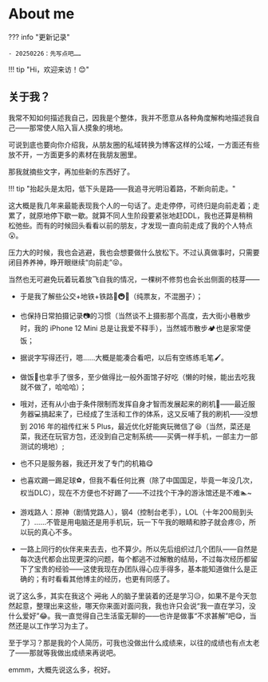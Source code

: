 # About me

??? info "更新记录"

    - 20250226：先写点吧……

!!! tip "Hi，欢迎来访！😊"

## 关于我？

我常不知如何描述我自己，因我是个整体，我并不愿意从各种角度解构地描述我自己——那常使人陷入盲人摸象的境地。

可说到底也要向你介绍我，从朋友圈的私域转换为博客这样的公域，一方面还有些放不开，一方面更多的素材在我朋友圈里。

那我就摘些文字，再加些新的东西好了。

!!! tip "抬起头是太阳，低下头是路——我追寻光明沿着路，不断向前走。"

这大概是我几年来最能表现我个人的一句话了。走走停停，可终归是向前走着；走累了，就原地停下歇一歇。就算不同人生阶段要紧张地赶DDL，我也还算是稍稍松弛些。而有的时候回头看看以前的朋友，才发现一直向前走成了我的个人特点😮。

压力大的时候，我也会逃避，我也会想要做什么放松下。不过认真做事时，只需要闭目养养神，睁开眼继续“向前走”😝。

当然也无可避免玩着玩着放飞自我的情况，一棵树不修剪也会长出侧面的枝芽——

- 于是我了解些公交+地铁+铁路🚌🚇🚝（纯票友，不混圈子）；

- 也保持日常拍摄记录📷的习惯（当然谈不上摄影那个高度，去大街小巷散步时，我的 iPhone 12 Mini 总是让我爱不释手），当然城市散步🏕也是家常便饭；

- 据说字写得还行，嗯……大概是能凑合看吧，以后有空练练毛笔🖌。

- 做饭🍛也拿手了很多，至少做得比一般外面馆子好吃（懒的时候，能出去吃我就不做了，哈哈哈）；

- 哦对，还有从小由于条件限制而发挥自身才智而发展起来的刷机📱——最近服务器💻搞起来了，已经成了生活和工作的体系，这又反哺了我的刷机——没想到 2016 年的祖传红米 5 Plus，最近优化好能爽玩微信了😆（当然，菜还是菜，我还在玩官方包，还没到自己定制系统——买俩一样手机，一部主力一部测试的境地）;

- 也不只是服务器，我还开发了专门的机箱😋

- 也喜欢踢一踢足球⚽，但我不看任何比赛（除了中国国足，毕竟一年没几次，权当DLC），现在不方便也不好踢了——不过找个干净的游泳馆还是不难🏊‍~

- 游戏路人：原神（剧情党路人），钢4（控制台老手），LOL（十年200局到头了）……不管是用电脑还是用手机玩，玩一下午我的眼睛和脖子就会疼😣，所以玩的真心不多。

- 一路上同行的伙伴来来去去，也不算少。所以先后组织过几个团队——自然是每次迭代都会出现更深的问题，每个都逃不过解散的结局，不过每次经历都留下了宝贵的经验——这使我现在办团队得心应手得多，基本能知道做什么是正确的；有时看看其他博主的经历，也更有同感了。

说了这么多，其实在我这个 ~~河北~~ 人的脑子里装着的还是学习😥，如果不是今天忽然起意，整理出来这些，哪天你来面对面问我，我也许只会说“我一直在学习，没什么爱好”😂。我一直觉得自己生活蛮无聊的——也许是做事“不求甚解”吧😋，当然还是以工作学习为主了。

至于学习？那是我的个人简历，可我也没做出什么成绩来，以往的成绩也有点太老了——那就等我做出成绩来再说吧。

emmm，大概先说这么多，祝好。